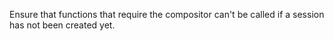 Ensure that functions that require the compositor can't be called if a session
has not been created yet.
